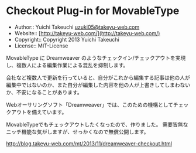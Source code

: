 # Checkout Plug-in for MovableType

* Author:: Yuichi Takeuchi <uzuki05@takeyu-web.com>
* Website:: [http://takeyu-web.com/](http://takeyu-web.com/)
* Copyright:: Copyright 2013 Yuichi Takeuchi
* License:: MIT-License

MovableType に Dreamweaver のようなチェックイン/チェックアウトを実現し、複数人による編集作業による混乱を抑制します。

会社など複数人で更新を行っていると、自分がこれから編集する記事は他の人が編集中ではないのか、また自分が編集した内容を他の人が上書きしてしまわないか、不安になることがあります。

Webオーサリングソフト「Dreamweaver」では、このための機構としてチェックアウトを備えています。

MovableTypeでもチェックアウトしたくなったので、作りました。
需要皆無なニッチ機能な気がしますが、せっかくなので無償公開します。


http://blog.takeyu-web.com/mt/2013/11/dreamweaver-checkout.html
